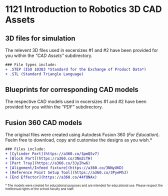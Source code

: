 # 1121 Introduction to Robotics 3D CAD Assets
## 3D files for simulation
The relevent 3D files used in excersizes #1 and #2 have been provided for you within the *"CAD Assets"* subdirectory.

```diff
### File types include:
+ .STEP (ISO 10303 *Standard for the Exchange of Product Data*)
+ .STL (Standard Triangle Language)
```

## Blueprints for corresponding CAD models
The respective CAD models used in excersizes #1 and #2 have been provided for you within the *"PDF"* subdirectory.

## Fusion 360 CAD models
The original files were created using Autodesk Fusion 360 (*For Education*). Feelm free to download, copy and customise the designs as you wish.*


```diff
### Files include:
+ [Cylinder Part](https://a360.co/3pmQSv7)
+ [Block Part](https://a360.co/3NmZcTH)
+ [Part Tray](https://a360.co/3JyIhw6)
+ [Alignment/Infeed fixture](https://a360.co/3NNyUKD)
+ [Reference Point Setup Tool](https://a360.co/3PyeMhJ)
+ [End Effector](https://a360.co/44fONAx)
```

<sup><sub>* The models were created for educational purposes and are intended for educational use. Please respect the intellectual rights of the school faculty and staff.</sub></sup>